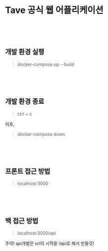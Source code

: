 # Tave 공식 웹 어플리케이션

<br>
<br>
<br>

## 개발 환경 실행

> docker-compose up --build

<br>
<br>
<br>

## 개발 환경 종료

> ctrl + c

이후,

> docker-compose down

<br>
<br>
<br>

## 프론트 접근 방법

> localhost:3000

<br>
<br>
<br>

## 백 접근 방법

> localhost:3000/api

주의! api개발은 url의 시작을 /api로 해서 만들것!
